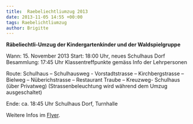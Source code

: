 ```yaml
---
title: 	Raebeliechtliumzug 2013
date: 2013-11-05 14:55 +00:00
tags: Raebelichtliumzug
author: Brigitte
---
```


**Räbeliechtli-Umzug der Kindergartenkinder und der Waldspielgruppe**

Wann:		15. November 2013 
Start:		18:00 Uhr, neues Schulhaus Dorf
Besammlung:	17:45 Uhr Klassentreffpunkte gemäss Info der Lehrpersonen

Route:	Schulhaus – Schulhausweg - Vorstadtstrasse – Kirchbergstrasse – Bielweg – Nüberichstrasse – Restaurant Traube – Kreuzweg- Schulhaus (über Privatweg)
(Strassenbeleuchtung wird während dem Umzug ausgeschaltet)

Ende:			ca. 18:45 Uhr Schulhaus Dorf, Turnhalle

Weitere Infos im [Flyer](/download/news/Raebelichtliumzug2013.pdf).

